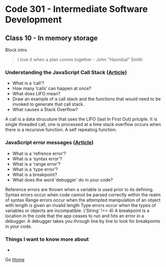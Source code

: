 # Code 301 - Intermediate Software Development

## Class 10 - In memory storage

Block intro

> I love it when a plan comes together - John "Hannibal" Smith

### Understanding the JavaScript Call Stack ([Article](https://www.freecodecamp.org/news/understanding-the-javascript-call-stack-861e41ae61d4/))

* What is a ‘call’?
* How many ‘calls’ can happen at once?
* What does LIFO mean?
* Draw an example of a call stack and the functions that would need to be invoked to generate that call stack.
* What causes a Stack Overflow?

A call is a data strucuture that uses the LIFO (last In First Out) priciple.
It is single threaded call, one is processed at a time
stack overflow occurs when there is a recursive function. A self repeating function.

### JavaScript error messages ([Article](https://codeburst.io/javascript-error-messages-debugging-d23f84f0ae7c))

* What is a ‘refrence error’?
* What is a ‘syntax error’?
* What is a ‘range error’?
* What is a ‘type error’?
* What is a breakpoint?
* What does the word ‘debugger’ do in your code?

Reference errors are thrown when a variable is used prior to its defining.
Syntax errors occur when code cannot be parsed correctly within the realm of syntax
Range errors occur when the attempted manipulation of an object with length is given an invalid length
Type errors occur when the types of variables or objects are incompatible. ('String' !== 4)
A breakpoint is a location in the code that the app ceases to run and hits an error in a debugger.
A debugger takes you through line by line to look for breakpoints in your code.

### Things I want to know more about

* 


Go [Home](index.md)